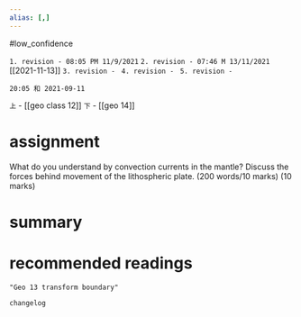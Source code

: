 ```yaml
---
alias: [,]
---
```

#low_confidence 

`1. revision - 08:05 PM 11/9/2021`
`2. revision - 07:46 M 13/11/2021` [[2021-11-13]]
`3. revision - `
`4. revision - `
`5. revision - `
		
`20:05 和 2021-09-11`

`上` - [[geo class 12]]
`下` - [[geo 14]]

# assignment
What do you understand by convection currents in the mantle? Discuss the forces behind movement of the lithospheric plate. (200 words/10 marks)
(10 marks)

# summary	

# recommended readings
```query
"Geo 13 transform boundary"
```

```plain
changelog

```	